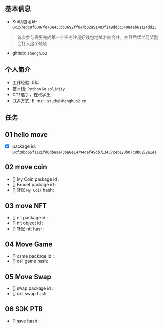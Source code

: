 ## 基本信息
- Sui钱包地址: `0x157edc9f6007fe70e433cb3692ff0e7b32a91403f1a9dd3c64084ab61a24dd25`
> 首次参与需要完成第一个任务注册好钱包地址才被合并，并且后续学习奖励会打入这个地址
- github: `shenghuo2`

## 个人简介
- 工作经验: 5年
- 技术栈: `Python` `Go` `solidity` 
- CTF选手，在校学生
- 联系方式: E-mail: `study@shenghuo2.cn` 

## 任务

##   01 hello move  
- [x] package id: `0xf29bd65f11c1fd6dbeae73ba8e14794def49db713437ceb120b07c8b6252e1ea`

##   02 move coin
- [] My Coin package id : 
- [] Faucet package id : 
- [] 转账 `My Coin` hash:

##   03 move NFT
- [] nft package id :
- [] nft object id : 
- [] 转账 nft  hash:

##   04 Move Game
- [] game package id :
- [] call game hash:

##   05 Move Swap
- [] swap package id :
- [] call swap hash:

##   06 SDK PTB
- [] save hash :
